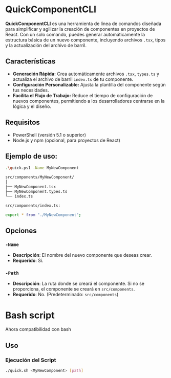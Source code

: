 # QuickComponentCLI

**QuickComponentCLI** es una herramienta de línea de comandos diseñada para simplificar y agilizar la creación de componentes en proyectos de React. Con un solo comando, puedes generar automáticamente la estructura básica de un nuevo componente, incluyendo archivos `.tsx`, tipos y la actualización del archivo de barril.

## Características

- **Generación Rápida:** Crea automáticamente archivos `.tsx`, `types.ts` y actualiza el archivo de barril `index.ts` de tu componente.
- **Configuración Personalizable:** Ajusta la plantilla del componente según tus necesidades.
- **Facilita el Flujo de Trabajo:** Reduce el tiempo de configuración de nuevos componentes, permitiendo a los desarrolladores centrarse en la lógica y el diseño.

## Requisitos

- PowerShell (versión 5.1 o superior)
- Node.js y npm (opcional, para proyectos de React)

## Ejemplo de uso:
```bash
.\quick.ps1 -Name MyNewComponent

```
```bash
src/components/MyNewComponent/
│
├── MyNewComponent.tsx
├── MyNewComponent.types.ts
└── index.ts
```

```bash
src/components/index.ts:

export * from "./MyNewComponent";
```

## Opciones

### `-Name`
- **Descripción**: El nombre del nuevo componente que deseas crear.
- **Requerido**: Sí.

### `-Path`
- **Descripción**: La ruta donde se creará el componente. Si no se proporciona, el componente se creará en `src/components`.
- **Requerido**: No. (Predeterminado: `src/components`)



# Bash script

Ahora compatibilidad con bash


## Uso

### Ejecución del Script

```bash
./quick.sh <MyNewComponent> [path]
